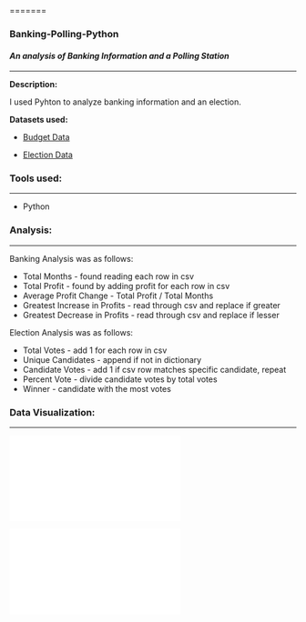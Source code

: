 =======
### Banking-Polling-Python
#### <i> An analysis of Banking Information and a Polling Station</i>

----------------------

**Description:**

I used Pyhton to analyze banking information and an election.

<b>Datasets used:</b>

* [Budget Data](PyBank/Resources/budget_data.csv)

* [Election Data](PyPoll/Resources/election_data.csv)

### Tools used:
----------------------

  - Python

### Analysis:
----------------------

Banking Analysis was as follows:

 - Total Months - found reading each row in csv
 - Total Profit - found by adding profit for each row in csv
 - Average Profit Change - Total Profit / Total Months
 - Greatest Increase in Profits - read through csv and replace if greater
 - Greatest Decrease in Profits - read through csv and replace if lesser

Election Analysis was as follows:

 - Total Votes - add 1 for each row in csv
 - Unique Candidates - append if not in dictionary
 - Candidate Votes - add 1 if csv row matches specific candidate, repeat
 - Percent Vote - divide candidate votes by total votes
 - Winner - candidate with the most votes

###  Data Visualization:
----------------------

![financial_analysis](PyBank/Analysis/financial_analysis.txt)

![elections_results](PyBank/Analysis/elections_results.txt)
